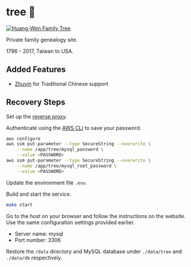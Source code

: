 # tree 🏡

[![Huang-Wen Family Tree](https://img.shields.io/badge/huang/wen-family_tree-cornflowerblue)][site]

Private family genealogy site.

1796 - 2017, Taiwan to USA.


## Added Features

- [Zhuyin][wiki-zhuyin] for Traditional Chinese support


## Recovery Steps

Set up the [reverse proxy][repo-proxy].

Authenticate using the [AWS CLI][aws-cli] to save your password.

```sh
aws configure
aws ssm put-parameter --type SecureString --overwrite \
    --name /app/tree/mysql_password \
    --value <PASSWORD>
aws ssm put-parameter --type SecureString --overwrite \
    --name /app/tree/mysql_root_password \
    --value <PASSWORD>
```

Update the environment file `.env`.

Build and start the service.

```sh
make start
```

Go to the host on your browser and follow the instructions on the website. Use the same configuration settings provided
earlier.

- Server name: mysql
- Port number: 3306

Restore the `/data` directory and MySQL database under `./data/tree` and `./data/db` respectively.


[aws-cli]: https://aws.amazon.com/cli/
[wiki-zhuyin]: https://en.wikipedia.org/wiki/Zhuyin
[repo-proxy]: https://github.com/tifa/proxy
[site]: https://tree.chyouhwu.com

